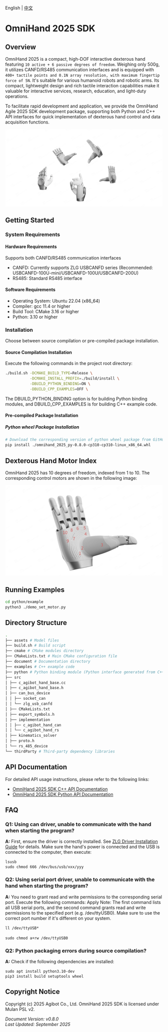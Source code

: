 English | [中文](README.zh_CN.md)

# OmniHand 2025 SDK

## Overview

OmniHand 2025 is a compact, high-DOF interactive dexterous hand featuring `10 active + 6 passive degrees of freedom`. Weighing only 500g, it utilizes CANFD/RS485 communication interfaces and is equipped with `400+ tactile points and 0.1N array resolution, with maximum fingertip force of 5N`. It's suitable for various humanoid robots and robotic arms. Its compact, lightweight design and rich tactile interaction capabilities make it valuable for interactive services, research, education, and light-duty operations.

To facilitate rapid development and application, we provide the OmniHand Agile 2025 SDK development package, supporting both Python and C++ API interfaces for quick implementation of dexterous hand control and data acquisition functions.

![](document/pic/hand.jpg)

## Getting Started

### System Requirements

#### Hardware Requirements

Supports both CANFD/RS485 communication interfaces

- CANFD: Currently supports ZLG USBCANFD series (Recommended: USBCANFD-100U-mini/USBCANFD-100U/USBCANFD-200U)
- RS485: Standard RS485 interface

#### Software Requirements

- Operating System: Ubuntu 22.04 (x86_64)
- Compiler: gcc 11.4 or higher
- Build Tool: CMake 3.16 or higher
- Python: 3.10 or higher

### Installation

Choose between source compilation or pre-compiled package installation.

#### Source Compilation Installation

Execute the following commands in the project root directory:

```bash
./build.sh -DCMAKE_BUILD_TYPE=Release \
           -DCMAKE_INSTALL_PREFIX=./build/install \
           -DBUILD_PYTHON_BINDING=ON \
           -DBUILD_CPP_EXAMPLES=OFF \
```

The DBUILD_PYTHON_BINDING option is for building Python binding modules, and DBUILD_CPP_EXAMPLES is for building C++ example code.

#### Pre-compiled Package Installation

##### Python wheel Package Installation

```bash
# Download the corresponding version of python wheel package from GitHub
pip install ./omnihand_2025_py-0.8.0-cp310-cp310-linux_x86_64.whl
```

## Dexterous Hand Motor Index

OmniHand 2025 has 10 degrees of freedom, indexed from 1 to 10. The corresponding control motors are shown in the following image:

![](document/pic/hand_motors.jpg)

## Running Examples

```bash
cd python/example
python3 ./demo_set_motor.py
```

## Directory Structure

```bash
.
├── assets # Model files
├── build.sh # Build script
├── cmake # CMake modules directory
├── CMakeLists.txt # Main CMake configuration file
├── document # Documentation directory
├── examples # C++ example code
├── python # Python binding module (Python interface generated from C++ source)
├── src
│ ├── c_agibot_hand_base.cc
│ ├── c_agibot_hand_base.h
│ ├── can_bus_device
│ │ ├── socket_can
│ │ └── zlg_usb_canfd
│ ├── CMakeLists.txt
│ ├── export_symbols.h
│ ├── implementation
│ │ ├── c_agibot_hand_can
│ │ └── c_agibot_hand_rs
│ ├── kinematics_solver
│ ├── proto.h
│ └── rs_485_device
└── thirdParty # Third-party dependency libraries

```

## API Documentation

For detailed API usage instructions, please refer to the following links:

- [OmniHand 2025 SDK C++ API Documentation](document/en/API_CPP.md)
- [OmniHand 2025 SDK Python API Documentation](document/en/API_PYTHON.md)

## FAQ

### Q1: Using can driver, unable to communicate with the hand when starting the program?

**A:** First, ensure the driver is correctly installed. See [ZLG Driver Installation Guide](https://manual.zlg.cn/web/#/42/1710) for details. Make sure the hand's power is connected and the USB is connected to the computer, then execute:

```shell
lsusb
sudo chmod 666 /dev/bus/usb/xxx/yyy
```

### Q2: Using serial port driver, unable to communicate with the hand when starting the program?

**A:** You need to grant read and write permissions to the corresponding serial port. Execute the following commands:
Apply
Note: The first command lists all USB serial ports, and the second command grants read and write permissions to the specified port (e.g. /dev/ttyUSB0). Make sure to use the correct port number if it's different on your system.

```shell
ll /dev/ttyUSB*

sudo chmod a+rw /dev/ttyUSB0
```

### Q2: Python packaging errors during source compilation?

**A:** Check if the following dependencies are installed:

```shell
sudo apt install python3.10-dev
pip3 install build setuptools wheel
```

## Copyright Notice

Copyright (c) 2025 Agibot Co., Ltd. OmniHand 2025 SDK is licensed under Mulan PSL v2.

_Document Version: v0.8.0_  
_Last Updated: September 2025_
